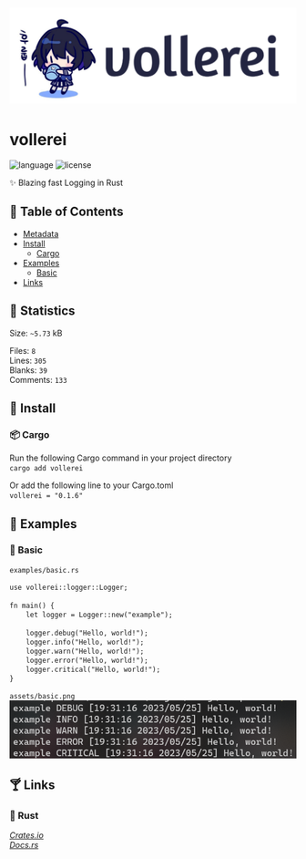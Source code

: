 # ![vollerei](assets/logo.png)

# vollerei

![language](https://img.shields.io/badge/language-Rust-ffc9bb)
![license](https://img.shields.io/badge/license-MIT-cafffe)

✨ Blazing fast Logging in Rust

## 🌼 Table of Contents
- [Metadata](#metadata)
- [Install](#install)
    - [Cargo](#cargo)
- [Examples](#examples)
    - [Basic](#basic)
- [Links](#links)

## 🥝 Statistics
Size: `~5.73` kB

Files: `8` \
Lines: `305` \
Blanks: `39` \
Comments: `133`

## 💐 Install

### 📦 Cargo
Run the following Cargo command in your project directory\
`cargo add vollerei`

Or add the following line to your Cargo.toml\
`vollerei = "0.1.6"`

## 🍹 Examples

### 🍓 Basic
`examples/basic.rs`
```
use vollerei::logger::Logger;

fn main() {
    let logger = Logger::new("example");

    logger.debug("Hello, world!");
    logger.info("Hello, world!");
    logger.warn("Hello, world!");
    logger.error("Hello, world!");
    logger.critical("Hello, world!");
}
```
`assets/basic.png`
![basic](assets/basic.png)

## 🍸 Links
### 🦀 Rust
[*Crates.io*](https://crates.io/crates/vollerei)\
[*Docs.rs*](https://docs.rs/vollerei)